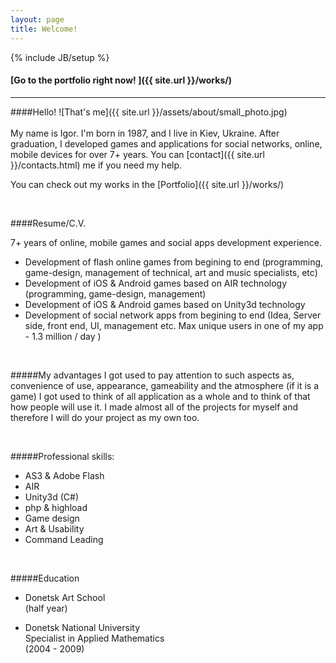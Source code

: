 ```yaml
---
layout: page
title: Welcome!
---
```

{% include JB/setup %}

#### [Go to the portfolio right now! ]({{ site.url }}/works/)

---

####Hello!
![That's me]({{ site.url }}/assets/about/small_photo.jpg)
<br> <br>
My name is Igor. I'm born in 1987, and I live in Kiev, Ukraine.
After graduation, I developed games and applications for social networks, online, mobile devices for over 7+ years.
You can [contact]({{ site.url }}/contacts.html) me if you need my help.

You can check out my works in the [Portfolio]({{ site.url }}/works/)

<br>

####Resume/C.V.


7+ years of online, mobile games and social apps development experience.

* Development of flash online games from begining to end (programming, game-design, management of technical, art and music specialists, etc)
* Development of iOS & Android games based on AIR technology (programming, game-design, management)
* Development of iOS & Android games based on Unity3d technology
* Development of social network apps from begining to end (Idea, Server side, front end, UI, management etc. Max unique users in one of my app - 1.3 million / day )

<br>

#####My advantages
I got used to pay attention to such aspects as, convenience of use, appearance, gameability and the atmosphere (if it is a game)
I got used to think of all application as a whole and to think of that how people will use it.
I made almost all of the projects for myself and therefore I will do your project as my own too.

<br>

#####Professional skills:
* AS3 & Adobe Flash
* AIR
* Unity3d (C#)
* php & highload
* Game design
* Art & Usability
* Command Leading

<br>

#####Education

* Donetsk Art School<br>
(half year)

* Donetsk National University<br>
Specialist in Applied Mathematics<br>
(2004 - 2009)
